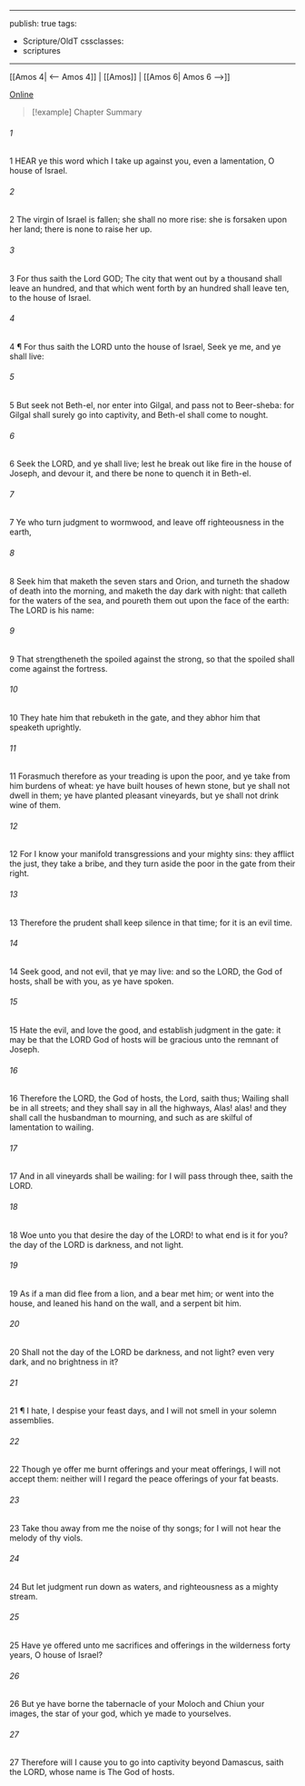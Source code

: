 

---
publish: true
tags:
  - Scripture/OldT
cssclasses:
  - scriptures
---
[[Amos 4| <-- Amos 4]] | [[Amos]] | [[Amos 6| Amos 6 -->]]

[Online](https://churchofjesuschrist.org/study/scriptures/ot/amos/5?lang=eng)

>[!example] Chapter Summary
>
###### 1
1 HEAR ye this word which I take up against you, even a lamentation, O house of Israel.
###### 2
2 The virgin of Israel is fallen; she shall no more rise: she is forsaken upon her land; there is none to raise her up.
###### 3
3 For thus saith the Lord GOD; The city that went out by a thousand shall leave an hundred, and that which went forth by an hundred shall leave ten, to the house of Israel.
###### 4
4 ¶ For thus saith the LORD unto the house of Israel, Seek ye me, and ye shall live:
###### 5
5 But seek not Beth-el, nor enter into Gilgal, and pass not to Beer-sheba: for Gilgal shall surely go into captivity, and Beth-el shall come to nought.
###### 6
6 Seek the LORD, and ye shall live; lest he break out like fire in the house of Joseph, and devour it, and there be none to quench it in Beth-el.
###### 7
7 Ye who turn judgment to wormwood, and leave off righteousness in the earth,
###### 8
8 Seek him that maketh the seven stars and Orion, and turneth the shadow of death into the morning, and maketh the day dark with night: that calleth for the waters of the sea, and poureth them out upon the face of the earth: The LORD is his name:
###### 9
9 That strengtheneth the spoiled against the strong, so that the spoiled shall come against the fortress.
###### 10
10 They hate him that rebuketh in the gate, and they abhor him that speaketh uprightly.
###### 11
11 Forasmuch therefore as your treading is upon the poor, and ye take from him burdens of wheat: ye have built houses of hewn stone, but ye shall not dwell in them; ye have planted pleasant vineyards, but ye shall not drink wine of them.
###### 12
12 For I know your manifold transgressions and your mighty sins: they afflict the just, they take a bribe, and they turn aside the poor in the gate from their right.
###### 13
13 Therefore the prudent shall keep silence in that time; for it is an evil time.
###### 14
14 Seek good, and not evil, that ye may live: and so the LORD, the God of hosts, shall be with you, as ye have spoken.
###### 15
15 Hate the evil, and love the good, and establish judgment in the gate: it may be that the LORD God of hosts will be gracious unto the remnant of Joseph.
###### 16
16 Therefore the LORD, the God of hosts, the Lord, saith thus; Wailing shall be in all streets; and they shall say in all the highways, Alas! alas! and they shall call the husbandman to mourning, and such as are skilful of lamentation to wailing.
###### 17
17 And in all vineyards shall be wailing: for I will pass through thee, saith the LORD.
###### 18
18 Woe unto you that desire the day of the LORD! to what end is it for you? the day of the LORD is darkness, and not light.
###### 19
19 As if a man did flee from a lion, and a bear met him; or went into the house, and leaned his hand on the wall, and a serpent bit him.
###### 20
20 Shall not the day of the LORD be darkness, and not light? even very dark, and no brightness in it?
###### 21
21 ¶ I hate, I despise your feast days, and I will not smell in your solemn assemblies.
###### 22
22 Though ye offer me burnt offerings and your meat offerings, I will not accept them: neither will I regard the peace offerings of your fat beasts.
###### 23
23 Take thou away from me the noise of thy songs; for I will not hear the melody of thy viols.
###### 24
24 But let judgment run down as waters, and righteousness as a mighty stream.
###### 25
25 Have ye offered unto me sacrifices and offerings in the wilderness forty years, O house of Israel?
###### 26
26 But ye have borne the tabernacle of your Moloch and Chiun your images, the star of your god, which ye made to yourselves.
###### 27
27 Therefore will I cause you to go into captivity beyond Damascus, saith the LORD, whose name is The God of hosts.



